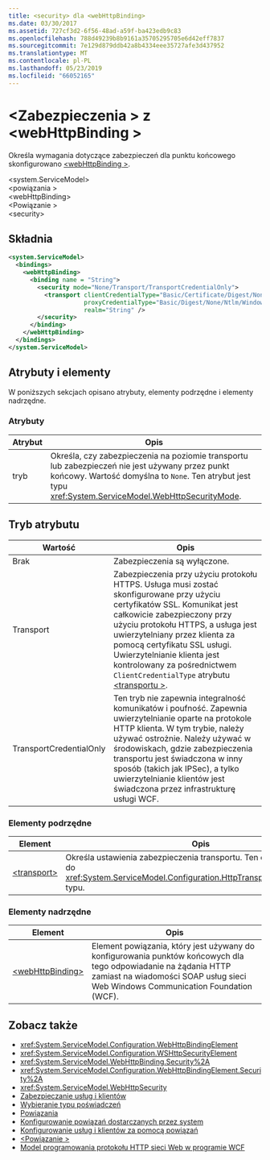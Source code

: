 ```yaml
---
title: <security> dla <webHttpBinding>
ms.date: 03/30/2017
ms.assetid: 727cf3d2-6f56-48ad-a59f-ba423edb9c83
ms.openlocfilehash: 788d49239b8b9161a35705295705e6d42eff7837
ms.sourcegitcommit: 7e129d879ddb42a8b4334eee35727afe3d437952
ms.translationtype: MT
ms.contentlocale: pl-PL
ms.lasthandoff: 05/23/2019
ms.locfileid: "66052165"
---
```

# <a name="security-of-webhttpbinding"></a>\<Zabezpieczenia > z \<webHttpBinding >
Określa wymagania dotyczące zabezpieczeń dla punktu końcowego skonfigurowano [ \<webHttpBinding >](../../../../../docs/framework/configure-apps/file-schema/wcf/webhttpbinding.md).  
  
 \<system.ServiceModel>  
\<powiązania >  
\<webHttpBinding>  
\<Powiązanie >  
\<security>  
  
## <a name="syntax"></a>Składnia  
  
```xml  
<system.ServiceModel>
  <bindings>
    <webHttpBinding>
      <binding name = "String">
        <security mode="None/Transport/TransportCredentialOnly">
          <transport clientCredentialType="Basic/Certificate/Digest/None/Ntlm/Windows"
                     proxyCredentialType="Basic/Digest/None/Ntlm/Windows"
                     realm="String" />
        </security>
      </binding>
    </webHttpBinding>
  </bindings>
</system.ServiceModel>
```  
  
## <a name="attributes-and-elements"></a>Atrybuty i elementy  
 W poniższych sekcjach opisano atrybuty, elementy podrzędne i elementy nadrzędne.  
  
### <a name="attributes"></a>Atrybuty  
  
|Atrybut|Opis|  
|---------------|-----------------|  
|tryb|Określa, czy zabezpieczenia na poziomie transportu lub zabezpieczeń nie jest używany przez punkt końcowy. Wartość domyślna to `None`. Ten atrybut jest typu <xref:System.ServiceModel.WebHttpSecurityMode>.|  
  
## <a name="mode-attribute"></a>Tryb atrybutu  
  
|Wartość|Opis|  
|-----------|-----------------|  
|Brak|Zabezpieczenia są wyłączone.|  
|Transport|Zabezpieczenia przy użyciu protokołu HTTPS. Usługa musi zostać skonfigurowane przy użyciu certyfikatów SSL. Komunikat jest całkowicie zabezpieczony przy użyciu protokołu HTTPS, a usługa jest uwierzytelniany przez klienta za pomocą certyfikatu SSL usługi. Uwierzytelnianie klienta jest kontrolowany za pośrednictwem `ClientCredentialType` atrybutu [ \<transportu >](../../../../../docs/framework/configure-apps/file-schema/wcf/transport-of-webhttpbinding.md).|  
|TransportCredentialOnly|Ten tryb nie zapewnia integralność komunikatów i poufność. Zapewnia uwierzytelnianie oparte na protokole HTTP klienta. W tym trybie, należy używać ostrożnie. Należy używać w środowiskach, gdzie zabezpieczenia transportu jest świadczona w inny sposób (takich jak IPSec), a tylko uwierzytelnianie klientów jest świadczona przez infrastrukturę usługi WCF.|  
  
### <a name="child-elements"></a>Elementy podrzędne  
  
|Element|Opis|  
|-------------|-----------------|  
|[\<transport>](../../../../../docs/framework/configure-apps/file-schema/wcf/transport-of-webhttpbinding.md)|Określa ustawienia zabezpieczenia transportu. Ten element odnosi się do <xref:System.ServiceModel.Configuration.HttpTransportSecurityElement> typu.|  
  
### <a name="parent-elements"></a>Elementy nadrzędne  
  
|Element|Opis|  
|-------------|-----------------|  
|[\<webHttpBinding>](../../../../../docs/framework/configure-apps/file-schema/wcf/webhttpbinding.md)|Element powiązania, który jest używany do konfigurowania punktów końcowych dla tego odpowiadanie na żądania HTTP zamiast na wiadomości SOAP usług sieci Web Windows Communication Foundation (WCF).|  
  
## <a name="see-also"></a>Zobacz także

- <xref:System.ServiceModel.Configuration.WebHttpBindingElement>
- <xref:System.ServiceModel.Configuration.WSHttpSecurityElement>
- <xref:System.ServiceModel.WebHttpBinding.Security%2A>
- <xref:System.ServiceModel.Configuration.WebHttpBindingElement.Security%2A>
- <xref:System.ServiceModel.WebHttpSecurity>
- [Zabezpieczanie usług i klientów](../../../../../docs/framework/wcf/feature-details/securing-services-and-clients.md)
- [Wybieranie typu poświadczeń](../../../../../docs/framework/wcf/feature-details/selecting-a-credential-type.md)
- [Powiązania](../../../../../docs/framework/wcf/bindings.md)
- [Konfigurowanie powiązań dostarczanych przez system](../../../../../docs/framework/wcf/feature-details/configuring-system-provided-bindings.md)
- [Konfigurowanie usług i klientów za pomocą powiązań](../../../../../docs/framework/wcf/using-bindings-to-configure-services-and-clients.md)
- [\<Powiązanie >](../../../../../docs/framework/misc/binding.md)
- [Model programowania protokołu HTTP sieci Web w programie WCF](../../../../../docs/framework/wcf/feature-details/wcf-web-http-programming-model.md)
